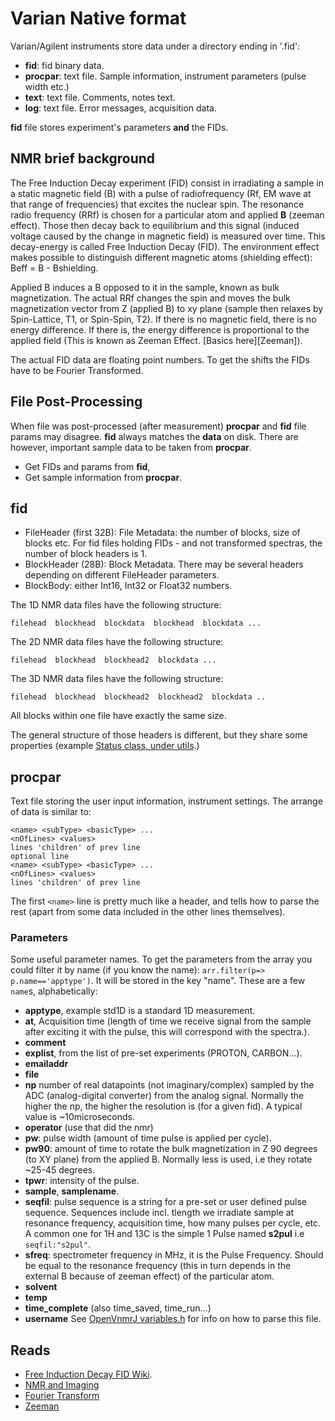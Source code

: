 # Varian Native format

Varian/Agilent instruments store data under a directory ending in '.fid': 
* **fid**: fid binary data.
* **procpar**: text file. Sample information, instrument parameters (pulse width etc.)
* **text**: text file. Comments, notes text.
* **log**: text file. Error messages, acquisition data.

**fid** file stores experiment's parameters **and** the FIDs.

## NMR brief background
The Free Induction Decay experiment (FID) consist in irradiating a sample in a static magnetic field (B) with a pulse of radiofrequency (Rf, EM wave at that range of frequencies) that excites the nuclear spin. The resonance radio frequency (RRf) is chosen for a particular atom and applied **B** (zeeman effect). Those then decay back to equilibrium and this signal (induced voltage caused by the change in magnetic field) is measured over time. This decay-energy is called Free Induction Decay (FID). The environment effect makes possible to distinguish different magnetic atoms (shielding effect): Beff = B - Bshielding.

Applied B induces a B opposed to it in the sample, known as bulk magnetization. The actual RRf changes the spin and moves the bulk magnetization vector from Z (applied B) to xy plane (sample then relaxes by Spin-Lattice, T1, or Spin-Spin, T2). If there is no magnetic field, there is no energy difference. If there is, the energy difference is proportional to the applied field (This is known as Zeeman Effect. [Basics here][Zeeman]). 

The actual FID data are floating point numbers. To get the shifts the FIDs have to be Fourier Transformed.

## File Post-Processing

When file was post-processed (after measurement) **procpar** and **fid** file params may disagree. **fid** always matches the **data** on disk. There are however, important sample data to be taken from **procpar**.

* Get FIDs and params from **fid**,
* Get sample information from **procpar**.

## fid
* FileHeader (first 32B): File Metadata: the number of blocks, size of blocks etc. 
For fid files holding FIDs - and not transformed spectras, the number of block headers is 1.
* BlockHeader (28B): Block Metadata. There may be several headers depending on different FileHeader
  parameters.
* BlockBody: either Int16, Int32 or Float32 numbers.

The 1D NMR data files have the following structure:          
```
filehead  blockhead  blockdata  blockhead  blockdata ...  	
```								

The 2D NMR data files have the following structure:		
```
filehead  blockhead  blockhead2  blockdata ...		
```								

The 3D NMR data files have the following structure:		
```
filehead  blockhead  blockhead2  blockhead2  blockdata ..	
```								
								
All blocks within one file have exactly the same size.       
								
The general structure of those headers is different, but they share some properties (example
[Status class, under utils](./src/utils).)

## procpar
Text file storing the user input information, instrument settings. The arrange of
data is similar to:
```
<name> <subType> <basicType> ...
<nOfLines> <values>
lines 'children' of prev line
optional line
<name> <subType> <basicType> ...
<nOfLines> <values>
lines 'children' of prev line
```

The first `<name>` line is pretty much like a header, and tells how to parse the rest (apart from some data
included in the other lines themselves).

### Parameters
Some useful parameter names. To get the parameters from the array you could filter it by name (if you know the name): `arr.filter(p=> p.name=='apptype')`. It will be stored in the key "name".
These are a few `name`s, alphabetically:

* **apptype**, example std1D is a standard 1D measurement.
* **at**, Acquisition time (length of time we receive signal from the sample after exciting it with
  the pulse, this will correspond with the spectra.).
* **comment**
* **explist**, from the list of pre-set experiments (PROTON, CARBON...).
* **emailaddr**
* **file**
* **np** number of real datapoints (not imaginary/complex) sampled by the ADC (analog-digital converter) from the analog signal. Normally the higher the np, the higher the resolution is (for a given fid). A typical value is ~10microseconds.
* **operator** (use that did the nmr)
* **pw**: pulse width (amount of time pulse is applied per cycle).
* **pw90**: amount of time to rotate the bulk magnetization in Z 90 degrees (to XY plane) from the applied B. Normally less is used, i.e they rotate ~25-45 degrees.
* **tpwr**: intensity of the pulse.
* **sample**, **samplename**.
* **seqfil**: pulse sequence is a string for a pre-set or user defined pulse sequence. Sequences include incl. tlength we irradiate sample at resonance frequency, acquisition time, how many pulses per cycle, etc. A common one for 1H and 13C is the simple 1 Pulse named **s2pul** i.e `seqfil:"s2pul"`.
* **sfreq**: spectrometer frequency in MHz, it is the Pulse Frequency. Should be equal to the
  resonance frequency (this in turn depends in the external B because of zeeman effect) of the
  particular atom.
* **solvent**
* **temp**
* **time\_complete** (also time\_saved, time\_run...)
* **username**
See [OpenVnmrJ variables.h](https://github.com/OpenVnmrJ/OpenVnmrJ/blob/master/src/vnmr/variables.h)
for info on how to parse this file.

## Reads
* [Free Induction Decay FID Wiki](https://en.wikipedia.org/wiki/Free_induction_decay).
* [NMR and Imaging](https://www.cis.rit.edu/htbooks/mri/)
* [Fourier Transform](https://homepages.inf.ed.ac.uk/rbf/CVonline/LOCAL_COPIES/OWENS/LECT4/node2.html)
* [Zeeman](https://chem.libretexts.org/Bookshelves/Physical_and_Theoretical_Chemistry_Textbook_Maps/Supplemental_Modules_(Physical_and_Theoretical_Chemistry)/Spectroscopy/Magnetic_Resonance_Spectroscopies/Nuclear_Magnetic_Resonance/Nuclear_Magnetic_Resonance_II)
